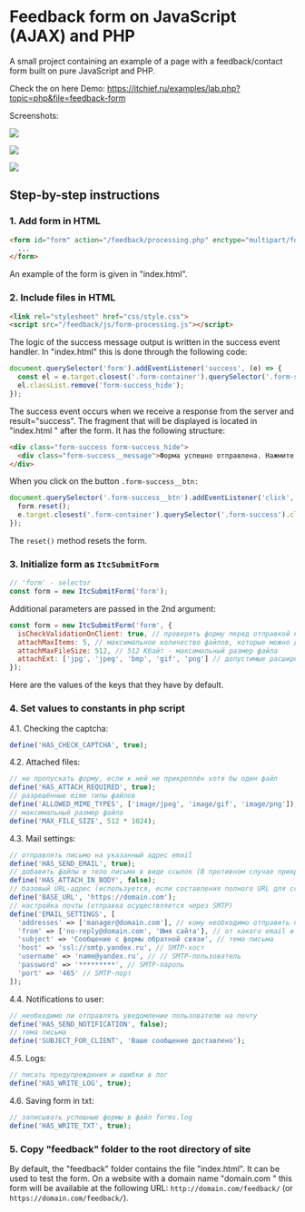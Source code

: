# Feedback form on JavaScript (AJAX) and PHP
A small project containing an example of a page with a feedback/contact form built on pure JavaScript and PHP.

Check the on here Demo: https://itchief.ru/examples/lab.php?topic=php&file=feedback-form

Screenshots:

![](https://itchief.ru/assets/images/350/1.png)

![](https://itchief.ru/assets/images/350/2.png)

![](https://itchief.ru/assets/images/350/3.png)

## Step-by-step instructions

### 1. Add form in HTML
```html
<form id="form" action="/feedback/processing.php" enctype="multipart/form-data" novalidate>
  ...
</form>
```
An example of the form is given in "index.html".

### 2. Include files in HTML
```html
<link rel="stylesheet" href="css/style.css">
<script src="/feedback/js/form-processing.js"></script>
```
The logic of the success message output is written in the success event handler. In "index.html" this is done through the following code:
```js
document.querySelector('form').addEventListener('success', (e) => {
  const el = e.target.closest('.form-container').querySelector('.form-success');
  el.classList.remove('form-success_hide');
});
```
The success event occurs when we receive a response from the server and result="success".
The fragment that will be displayed is located in "index.html " after the form. It has the following structure:
```html
<div class="form-success form-success_hide">
  <div class="form-success__message">Форма успешно отправлена. Нажмите <button type="button" class="form-success__btn">здесь</button>, если нужно отправить ещё одну форму.</div>
</div>
```
When you click on the button `.form-success__btn:`
```js
document.querySelector('.form-success__btn').addEventListener('click', (e) => {
  form.reset();
  e.target.closest('.form-container').querySelector('.form-success').classList.add('form-success_hide');
});
```
The `reset()` method resets the form.

### 3. Initialize form as `ItcSubmitForm`
```js
// 'form' - selector
const form = new ItcSubmitForm('form');
```
Additional parameters are passed in the 2nd argument:
```js
const form = new ItcSubmitForm('form', {
  isCheckValidationOnClient: true, // проверять форму перед отправкой на сервер
  attachMaxItems: 5, // максимальное количество файлов, которые можно добавить к форме
  attachMaxFileSize: 512, // 512 Кбайт - максимальный размер файла
  attachExt: ['jpg', 'jpeg', 'bmp', 'gif', 'png'] // допустимые расширения файлов
});
```
Here are the values of the keys that they have by default.

### 4. Set values to constants in php script

4.1. Checking the captcha:
```php
define('HAS_CHECK_CAPTCHA', true);
```
4.2. Attached files:
```php
// не пропускать форму, если к ней не прикреплён хотя бы один файл
define('HAS_ATTACH_REQUIRED', true);
// разрешённые mime типы файлов
define('ALLOWED_MIME_TYPES', ['image/jpeg', 'image/gif', 'image/png']);
// максимальный размер файла
define('MAX_FILE_SIZE', 512 * 1024);
```

4.3. Mail settings:
```php
// отправлять письмо на указанный адрес email
define('HAS_SEND_EMAIL', true);
// добавить файлы в тело письма в виде ссылок (В противном случае прикрепить)
define('HAS_ATTACH_IN_BODY', false);
// базовый URL-адрес (используется, если составления полного URL для ссылок, добавляемых в тело письма)
define('BASE_URL', 'https://domain.com');
// настройка почты (отправка осуществляется через SMTP)
define('EMAIL_SETTINGS', [
  'addresses' => ['manager@domain.com'], // кому необходимо отправить письмо
  'from' => ['no-reply@domain.com', 'Имя сайта'], // от какого email и имени необходимо отправить письмо
  'subject' => 'Сообщение с формы обратной связи', // тема письма
  'host' => 'ssl://smtp.yandex.ru', // SMTP-хост
  'username' => 'name@yandex.ru', // // SMTP-пользователь
  'password' => '*********', // SMTP-пароль
  'port' => '465' // SMTP-порт
]);
```

4.4. Notifications to user:
```php
// необходимо ли отправлять уведомление пользователю на почту
define('HAS_SEND_NOTIFICATION', false);
// тема письма
define('SUBJECT_FOR_CLIENT', 'Ваше сообщение доставлено');
```

4.5. Logs:
```php
// писать предупреждения и ошибки в лог
define('HAS_WRITE_LOG', true);
```

4.6. Saving form in txt:
```php
// записывать успешные формы в файл forms.log
define('HAS_WRITE_TXT', true);
```

### 5. Copy "feedback" folder to the root directory of site

By default, the "feedback" folder contains the file "index.html". It can be used to test the form.
On a website with a domain name "domain.com " this form will be available at the following URL: `http://domain.com/feedback/` (or `https://domain.com/feedback/`).
